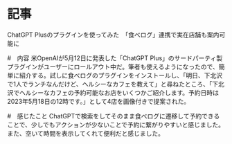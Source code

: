 # 記事
ChatGPT Plusのプラグインを使ってみた　「食べログ」連携で実在店舗も案内可能に

#　内容
米OpenAIが5月12日に発表した「ChatGPT Plus」のサードパーティ製プラグインがユーザーにロールアウト中だ。筆者も使えるようになったので、簡単に紹介する。試しに食べログのプラグインをインストールし、「明日、下北沢で1人でランチなんだけど、ヘルシーなカフェを教えて」と尋ねたところ、「下北沢でヘルシーなカフェの予約可能なお店をいくつかご紹介します。予約日時は2023年5月18日の12時です。」として4店を画像付きで提案された。

#　感じたこと
ChatGPTで検索をしてそのまま食べログに遷移して予約できることで、少しでもアクションが少ないことで予約に繋がりやすいと感じました。また、空いて時間を表示してくれて便利だと感じました。
